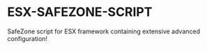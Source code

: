 # ESX-SAFEZONE-SCRIPT
SafeZone script for ESX framework containing extensive advanced configuration!

